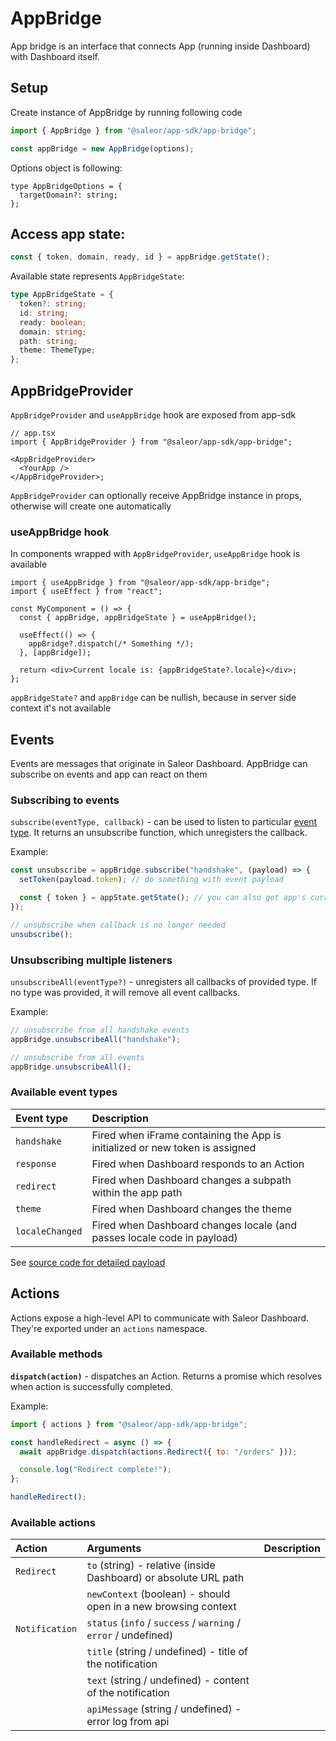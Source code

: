 # AppBridge

App bridge is an interface that connects App (running inside Dashboard) with Dashboard itself.

## Setup

Create instance of AppBridge by running following code

```js
import { AppBridge } from "@saleor/app-sdk/app-bridge";

const appBridge = new AppBridge(options);
```

Options object is following:

```
type AppBridgeOptions = {
  targetDomain?: string;
};
```

## Access app state:

```js
const { token, domain, ready, id } = appBridge.getState();
```

Available state represents `AppBridgeState`:

```typescript
type AppBridgeState = {
  token?: string;
  id: string;
  ready: boolean;
  domain: string;
  path: string;
  theme: ThemeType;
};
```

## AppBridgeProvider

`AppBridgeProvider` and `useAppBridge` hook are exposed from app-sdk

```tsx
// app.tsx
import { AppBridgeProvider } from "@saleor/app-sdk/app-bridge";

<AppBridgeProvider>
  <YourApp />
</AppBridgeProvider>;
```

`AppBridgeProvider` can optionally receive AppBridge instance in props, otherwise will create one automatically

### useAppBridge hook

In components wrapped with `AppBridgeProvider`, `useAppBridge` hook is available

```tsx
import { useAppBridge } from "@saleor/app-sdk/app-bridge";
import { useEffect } from "react";

const MyComponent = () => {
  const { appBridge, appBridgeState } = useAppBridge();

  useEffect(() => {
    appBridge?.dispatch(/* Something */);
  }, [appBridge]);

  return <div>Current locale is: {appBridgeState?.locale}</div>;
};
```

`appBridgeState?` and `appBridge` can be nullish, because in server side context it's not available

## Events

Events are messages that originate in Saleor Dashboard. AppBridge can subscribe on events and app can react on them

### Subscribing to events

`subscribe(eventType, callback)` - can be used to listen to particular [event type](#available-event-types). It returns an unsubscribe function, which unregisters the callback.

Example:

```typescript
const unsubscribe = appBridge.subscribe("handshake", (payload) => {
  setToken(payload.token); // do something with event payload

  const { token } = appState.getState(); // you can also get app's current state here
});

// unsubscribe when callback is no longer needed
unsubscribe();
```

### Unsubscribing multiple listeners

`unsubscribeAll(eventType?)` - unregisters all callbacks of provided type. If no type was provided, it will remove all event callbacks.

Example:

```js
// unsubscribe from all handshake events
appBridge.unsubscribeAll("handshake");

// unsubscribe from all events
appBridge.unsubscribeAll();
```

### Available event types

| Event type      | Description                                                                  |
| :-------------- | :--------------------------------------------------------------------------- |
| `handshake`     | Fired when iFrame containing the App is initialized or new token is assigned |
| `response`      | Fired when Dashboard responds to an Action                                   |
| `redirect`      | Fired when Dashboard changes a subpath within the app path                   |
| `theme`         | Fired when Dashboard changes the theme                                       |
| `localeChanged` | Fired when Dashboard changes locale (and passes locale code in payload)      |

See [source code for detailed payload](./src/app-bridge/events.ts)

## Actions

Actions expose a high-level API to communicate with Saleor Dashboard. They're exported under an `actions` namespace.

### Available methods

**`dispatch(action)`** - dispatches an Action. Returns a promise which resolves when action is successfully completed.

Example:

```js
import { actions } from "@saleor/app-sdk/app-bridge";

const handleRedirect = async () => {
  await appBridge.dispatch(actions.Redirect({ to: "/orders" }));

  console.log("Redirect complete!");
};

handleRedirect();
```

### Available actions

| Action         | Arguments                                                        | Description |
| :------------- | :--------------------------------------------------------------- | :---------- |
| `Redirect`     | `to` (string) - relative (inside Dashboard) or absolute URL path |             |
|                | `newContext` (boolean) - should open in a new browsing context   |             |
| `Notification` | `status` (`info` / `success` / `warning` / `error` / undefined)  |             |
|                | `title` (string / undefined) - title of the notification         |             |
|                | `text` (string / undefined) - content of the notification        |             |
|                | `apiMessage` (string / undefined) - error log from api           |             |
